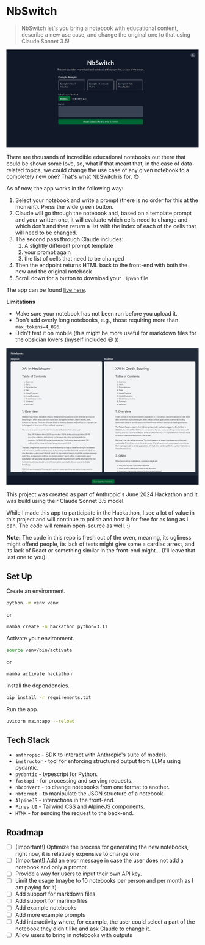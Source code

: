 # NbSwitch

> NbSwitch let's you bring a notebook with educational content, describe a new use case, and change the original one to that using Claude Sonnet 3.5!

![alt text](images/image.png)

There are thousands of incredible educational notebooks out there that could be shown some love, so, what if that meant that, in the 
case of data-related topics, we could change the use case of any given notebook to a completely new one? That's what NbSwitch is for. :sunglasses:

As of now, the app works in the following way:
1. Select your notebook and write a prompt (there is no order for this at the moment). Press the wide green button.
2. Claude will go through the notebook and, based on a template prompt and your written one, it will evaluate which cells need to change and which don't and 
then return a list with the index of each of the cells that will need to be changed.
1. The second pass through Claude includes:
   1. A slightly different prompt template
   2. your prompt again
   3. the list of cells that need to be changed
2. Then the endpoint returns HTML back to the front-end with both the new and the original notebook
3. Scroll down for a button to download your `.ipynb` file.

The app can be found [live here](https://nbswitch.fly.dev/). 

**Limitations**
- Make sure your notebook has not been run before you upload it.
- Don't add overly long notebooks, e.g., those requiring more than `max_tokens=4_096`.
- Didn't test it on mobile (this might be more useful for markdown files for the obsidian lovers (myself included :smiley: ))

![alt text](images/image-1.png)

This project was created as part of Anthropic's June 2024 Hackathon and it was build using their Claude Sonnet 3.5 model.

While I made this app to participate in the Hackathon, I see a lot of value in this project and will continue to polish and host it for free 
for as long as I can. The code will remain open-source as well. :)

**Note:** The code in this repo is fresh out of the oven, meaning, its ugliness might offend people, its lack of tests might give 
some a cardiac arrest, and its lack of React or something similar in the front-end might... (I'll leave that last one to you).


## Set Up

Create an environment.

```sh
python -m venv venv
```
or

```sh
mamba create -n hackathon python=3.11
```

Activate your environment.

```sh
source venv/bin/activate
```

or 

```sh
mamba activate hackathon
```

Install the dependencies.

```sh
pip install -r requirements.txt
```

Run the app.

```sh
uvicorn main:app --reload
```


## Tech Stack

- `anthropic` - SDK to interact with Anthropic's suite of models.
- `instructor` - tool for enforcing structured output from LLMs using pydantic.
- `pydantic` - typescript for Python.
- `fastapi` - for processing and serving requests.
- `nbconvert` - to change notebooks from one format to another.
- `nbformat` - to manipulate the JSON structure of a notebook.
- `AlpineJS` - interactions in the front-end.
- `Pines UI` - Tailwind CSS and AlpineJS components.
- `HTMX` - for sending the request to the back-end.


## Roadmap

- [ ] (Important!) Optimize the process for generating the new notebooks, right now, it is relatively expensive to change one.
- [ ] (Important!) Add an error message in case the user does not add a notebook and only a prompt.
- [ ] Provide a way for users to input their own API key.
- [ ] Limit the usage (maybe to 10 notebooks per person and per month as I am paying for it)
- [ ] Add support for markdown files
- [ ] Add support for marimo files
- [ ] Add example notebooks
- [ ] Add more example prompts
- [ ] Add interactivity where, for example, the user could select a part of the notebook they didn't like and ask Claude to change it.
- [ ] Allow users to bring in notebooks with outputs